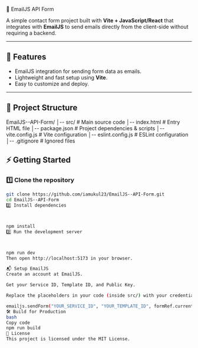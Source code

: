  📧 EmailJS API Form

A simple contact form project built with **Vite + JavaScript/React** that integrates with **EmailJS** to send emails directly from the client-side without requiring a backend.

---

## 🚀 Features
- EmailJS integration for sending form data as emails.
- Lightweight and fast setup using **Vite**.
- Easy to customize and deploy.

---

## 📂 Project Structure
EmailJS--API-Form/
│-- src/ # Main source code
│-- index.html # Entry HTML file
│-- package.json # Project dependencies & scripts
│-- vite.config.js # Vite configuration
│-- eslint.config.js # ESLint configuration
│-- .gitignore # Ignored files


## ⚡ Getting Started

### 1️⃣ Clone the repository
```bash
git clone https://github.com/iamukul23/EmailJS--API-Form.git
cd EmailJS--API-Form
2️⃣ Install dependencies



npm install
3️⃣ Run the development server



npm run dev
Then open http://localhost:5173 in your browser.

📬 Setup EmailJS
Create an account at EmailJS.

Get your Service ID, Template ID, and Public Key.

Replace the placeholders in your code (inside src/) with your credentials:

emailjs.sendForm("YOUR_SERVICE_ID", "YOUR_TEMPLATE_ID", formRef.current, "YOUR_PUBLIC_KEY");
🛠️ Build for Production
bash
Copy code
npm run build
📜 License
This project is licensed under the MIT License.

